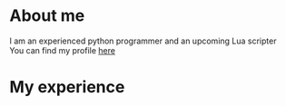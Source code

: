# About me
I am an experienced python programmer and an upcoming Lua scripter <br>
You can find my profile [here](https://www.roblox.com/users/2348124587/profile)

# My experience
